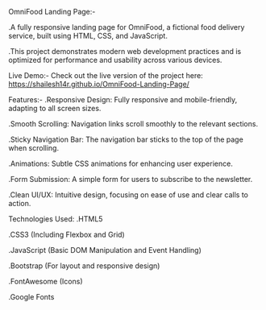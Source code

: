 OmniFood Landing Page:-

.A fully responsive landing page for OmniFood, a fictional food delivery service, built using HTML, CSS, and JavaScript. 

.This project demonstrates modern web development practices and is optimized for performance and usability across various devices.


Live Demo:-
Check out the live version of the project here:
        https://shailesh14r.github.io/OmniFood-Landing-Page/


Features:-
 .Responsive Design: Fully responsive and mobile-friendly, adapting to all screen sizes.
 
 .Smooth Scrolling: Navigation links scroll smoothly to the relevant sections.
 
 .Sticky Navigation Bar: The navigation bar sticks to the top of the page when scrolling.
 
 .Animations: Subtle CSS animations for enhancing user experience.
 
 .Form Submission: A simple form for users to subscribe to the newsletter.
 
 .Clean UI/UX: Intuitive design, focusing on ease of use and clear calls to action.


 
Technologies Used:
 .HTML5
 
 .CSS3 (Including Flexbox and Grid)
 
 .JavaScript (Basic DOM Manipulation and Event Handling)
 
 .Bootstrap (For layout and responsive design)
 
 .FontAwesome (Icons)
 
 .Google Fonts
